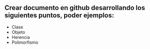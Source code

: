 ## Crear documento en github desarrollando los siguientes puntos, poder ejemplos:
- Clase
- Objeto
- Herencia
- Polimorfismo
